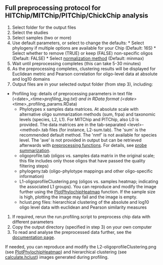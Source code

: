 ## Full preprocessing protocol for HITChip/MITChip/PITChip/ChickChip analysis

  1. Select folder for the output files 
  1. Select the studies
  1. Select samples (two or more)
  1. Use default parameters, or select to change the defaults: 
    * Select phylogeny if multiple options are available for your Chip (Default: 16S)
    * Select whether to remove (TRUE) or keep (FALSE) non-specific oligos (Default: FALSE)
    * Select [normalization method](normalization) (Default: minmax)  
  1. Wait until preprocessing completes (this can take 5-30 minutes)
  1. As the preprocessing completes, clustering results will be displayed for Euclidean metric and Pearson correlation for oligo-level data at absolute and log10 domains  
  1. Output files are in your selected output folder (from step 3), including:
  * Profiling log: details of preprocessing parameters in text file (\<date\>_\<time\>_profiling_log.txt) and in RData format (\<date\>_\<time\>_profiling_params.RData)
    * Phylotypes x samples data matrices. At absolute scale with alternative oligo summarization methods (sum, frpa) and taxonomic levels (species, L2, L1). For MITChip and PITChip, also L0 is provided. The data matrices are in the tab-separated \<level\>-\<method\>.tab files (for instance, L2-sum.tab). The 'sum' is the recommended default method. The 'nmf' is not available for species level. The 'ave' is not provided in output but can be retrieved afterwards with [preprocessing functions](preprocessing). For details, see [probe summarization](summarization). 
    * oligoprofile.tab (oligos vs. samples data matrix in the original scale; this file includes only those oligos that have passed the quality filtering steps)
    * phylogeny.tab (oligo-phylotype mappings and other oligo-specific information)
    * L1-oligoprofileClustering.png (oligos vs. samples heatmap; indicating the associated L1 groups). You can reproduce and modify the image further using the [PlotPhylochipHeatmap](Oligoheatmap) function. If the sample size is high, plotting the image may fail and the image is empty.
    * hclust.png files: hierarchical clustering of the absolute and log10 oligo level data with euclidean and Pearson similarity measures
  1. If required, rerun the run.profiling.script to preprocess chip data with different parameters
  1. Copy the output directory (specified in step 3) on your own computer
  1. To read and analyse the preprocessed data further, see the [documentation page](https://github.com/microbiome/microbiome/blob/master/vignettes/vignette.md).


If needed, you can reproduce and modify the
L2-oligoprofileClustering.png (see
[PlotPhylochipHeatmap](Oligoheatmap)) and hierarchical clustering (see
[calculate.hclust](https://github.com/microbiome/microbiome/blob/master/vignettes/Clustering.md))
images generated during profiling.




